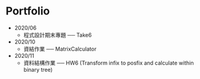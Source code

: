 # Portfolio
* 2020/06
	* 程式設計期末專題 ── Take6
* 2020/10
	* 資結作業 ── MatrixCalculator
* 2020/11
	* 資料結構作業 ── HW6 (Transform infix to posfix and calculate within binary tree)
